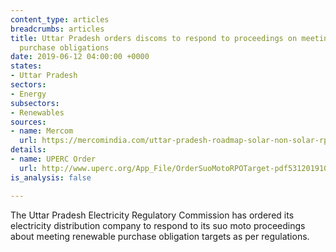 ```yaml
---
content_type: articles
breadcrumbs: articles
title: Uttar Pradesh orders discoms to respond to proceedings on meeting renewable
  purchase obligations
date: 2019-06-12 04:00:00 +0000
states:
- Uttar Pradesh
sectors:
- Energy
subsectors:
- Renewables
sources:
- name: Mercom
  url: https://mercomindia.com/uttar-pradesh-roadmap-solar-non-solar-rpo/
details:
- name: UPERC Order
  url: http://www.uperc.org/App_File/OrderSuoMotoRPOTarget-pdf5312019103035PM.pdf
is_analysis: false

---
```

The Uttar Pradesh Electricity Regulatory Commission has ordered its electricity distribution company to respond to its suo moto proceedings about meeting renewable purchase obligation targets as per regulations.